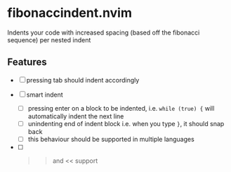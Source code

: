 # fibonaccindent.nvim
Indents your code with increased spacing (based off the fibonacci sequence) per nested indent

## Features
- [ ] pressing tab should indent accordingly
- [ ] smart indent
    - [ ] pressing enter on a block to be indented, i.e. `while (true) {` will automatically indent the next line
    - [ ] unindenting end of indent block i.e. when you type `}`, it should snap back
    - [ ] this behaviour should be supported in multiple languages
- [ ] >> and << support

